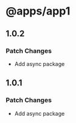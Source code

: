 # @apps/app1

## 1.0.2

### Patch Changes

- Add async package

## 1.0.1

### Patch Changes

- Add async package
